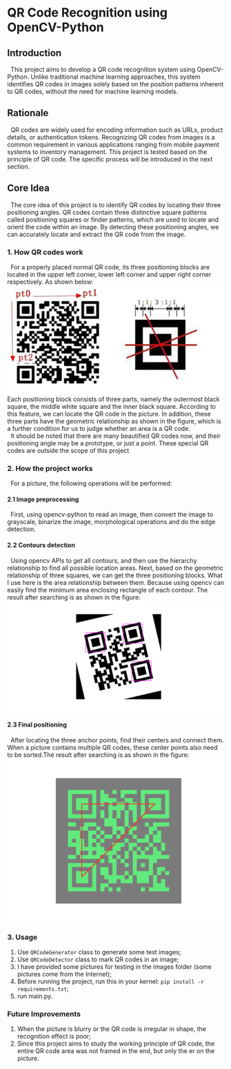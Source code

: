 # QR Code Recognition using OpenCV-Python
## Introduction
&nbsp;&nbsp;This project aims to develop a QR code recognition system using OpenCV-Python. Unlike traditional machine learning approaches, this system identifies QR codes in images solely based on the position patterns inherent to QR codes, without the need for machine learning models.

## Rationale
&nbsp;&nbsp;QR codes are widely used for encoding information such as URLs, product details, or authentication tokens. Recognizing QR codes from images is a common requirement in various applications ranging from mobile payment systems to inventory management. This project is tested based on the principle of QR code. The specific process will be introduced in the next section.

## Core Idea
&nbsp;&nbsp;The core idea of this project is to identify QR codes by locating their three positioning angles. QR codes contain three distinctive square patterns called positioning squares or finder patterns, which are used to locate and orient the code within an image. By detecting these positioning angles, we can accurately locate and extract the QR code from the image.

### 1. How QR codes work
&nbsp;&nbsp;For a properly placed normal QR code, its three positioning blocks are located in the upper left corner, lower left corner and upper right corner respectively. As shown below:
![QR Code](./images/tutorial.jpg) <br>
Each positioning block consists of three parts, namely the outermost black square, the middle white square and the inner black square. According to this feature, we can locate the QR code in the picture. In addition, these three parts have the geometric relationship as shown in the figure, which is a further condition for us to judge whether an area is a QR code. <br>
&nbsp;&nbsp;It should be noted that there are many beautified QR codes now, and their positioning angle may be a prototype, or just a point. These special QR codes are outside the scope of this project

### 2. How the project works
&nbsp;&nbsp;For a picture, the following operations will be performed:
#### 2.1 Image preprocessing
&nbsp;&nbsp;First, using opencv-python to read an image, then convert the image to grayscale, binarize the image, morphological operations and do the edge detection.
#### 2.2 Contours detection
&nbsp;&nbsp;Using opencv APIs to get all contours, and then use the hierarchy relationship to find all possible location areas. Next, based on the geometric relationship of three squares, we can get the three positioning blocks. What I use here is the area relationship between them. Because using opencv can easily find the minimum area enclosing rectangle of each contour. The result after searching is as shown in the figure:
![rect](./images/rect.png)
#### 2.3 Final positioning
&nbsp;&nbsp;After locating the three anchor points, find their centers and connect them. When a picture contains multiple QR codes, these center points also need to be sorted.The result after searching is as shown in the figure:
![point](./images/detected.png)

### 3. Usage
1. Use `QRCodeGenerator` class to generate some test images;
2. Use `QRCodeDetector` class to mark QR codes in an image;
3. I have provided some pictures for testing in the images folder (some pictures come from the Internet);
4. Before running the project, run this in your kernel: `pip install -r requirements.txt`;
5. run main.py.

### Future Improvements
1. When the picture is blurry or the QR code is irregular in shape, the recognition effect is poor;
2. Since this project aims to study the working principle of QR code, the entire QR code area was not framed in the end, but only the er on the picture.